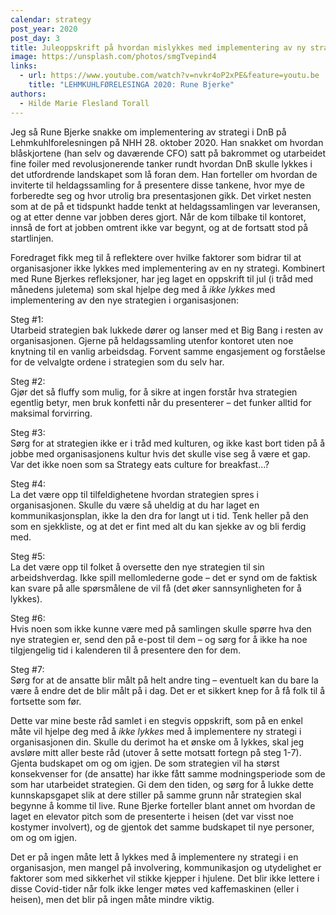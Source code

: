 ```yaml
---
calendar: strategy
post_year: 2020
post_day: 3
title: Juleoppskrift på hvordan mislykkes med implementering av ny strategi
image: https://unsplash.com/photos/smgTvepind4
links:
  - url: https://www.youtube.com/watch?v=nvkr4oP2xPE&feature=youtu.be
    title: "LEHMKUHLFØRELESINGA 2020: Rune Bjerke"
authors:
  - Hilde Marie Flesland Torall
---
```

Jeg så Rune Bjerke snakke om implementering av strategi i DnB på Lehmkuhlforelesningen på NHH 28. oktober 2020. Han snakket om hvordan blåskjortene (han selv og daværende CFO) satt på bakrommet og utarbeidet fine foiler med revolusjonerende tanker rundt hvordan DnB skulle lykkes i det utfordrende landskapet som lå foran dem. Han forteller om hvordan de inviterte til heldagssamling for å presentere disse tankene, hvor mye de forberedte seg og hvor utrolig bra presentasjonen gikk. Det virket nesten som at de på et tidspunkt hadde tenkt at heldagssamlingen var leveransen, og at etter denne var jobben deres gjort. Når de kom tilbake til kontoret, innså de fort at jobben omtrent ikke var begynt, og at de fortsatt stod på startlinjen.

Foredraget fikk meg til å reflektere over hvilke faktorer som bidrar til at organisasjoner ikke lykkes med implementering av en ny strategi. Kombinert med Rune Bjerkes refleksjoner, har jeg laget en oppskrift til jul (i tråd med månedens juletema) som skal hjelpe deg med å *ikke lykkes* med implementering av den nye strategien i organisasjonen:

Steg #1:\
Utarbeid strategien bak lukkede dører og lanser med et Big Bang i resten av organisasjonen. Gjerne på heldagssamling utenfor kontoret uten noe knytning til en vanlig arbeidsdag. Forvent samme engasjement og forståelse for de velvalgte ordene i strategien som du selv har.

Steg #2: \
Gjør det så fluffy som mulig, for å sikre at ingen forstår hva strategien egentlig betyr, men bruk konfetti når du presenterer – det funker alltid for maksimal forvirring.

Steg #3: \
Sørg for at strategien ikke er i tråd med kulturen, og ikke kast bort tiden på å jobbe med organisasjonens kultur hvis det skulle vise seg å være et gap. Var det ikke noen som sa Strategy eats culture for breakfast...?

Steg #4: \
La det være opp til tilfeldighetene hvordan strategien spres i organisasjonen. Skulle du være så uheldig at du har laget en kommunikasjonsplan, ikke la den dra for langt ut i tid. Tenk heller på den som en sjekkliste, og at det er fint med alt du kan sjekke av og bli ferdig med.

Steg #5:\
La det være opp til folket å oversette den nye strategien til sin arbeidshverdag. Ikke spill mellomlederne gode – det er synd om de faktisk kan svare på alle spørsmålene de vil få (det øker sannsynligheten for å lykkes).

Steg #6:\
Hvis noen som ikke kunne være med på samlingen skulle spørre hva den nye strategien er, send den på e-post til dem – og sørg for å ikke ha noe tilgjengelig tid i kalenderen til å presentere den for dem.

Steg #7: \
Sørg for at de ansatte blir målt på helt andre ting – eventuelt kan du bare la være å endre det de blir målt på i dag. Det er et sikkert knep for å få folk til å fortsette som før.

Dette var mine beste råd samlet i en stegvis oppskrift, som på en enkel måte vil hjelpe deg med å *ikke lykkes* med å implementere ny strategi i organisasjonen din. Skulle du derimot ha et ønske om å lykkes, skal jeg avsløre mitt aller beste råd (utover å sette motsatt fortegn på steg 1-7). Gjenta budskapet om og om igjen. De som strategien vil ha størst konsekvenser for (de ansatte) har ikke fått samme modningsperiode som de som har utarbeidet strategien. Gi dem den tiden, og sørg for å lukke dette kunnskapsgapet slik at dere stiller på samme grunn når strategien skal begynne å komme til live. Rune Bjerke forteller blant annet om hvordan de laget en elevator pitch som de presenterte i heisen (det var visst noe kostymer involvert), og de gjentok det samme budskapet til nye personer, om og om igjen. 

Det er på ingen måte lett å lykkes med å implementere ny strategi i en organisasjon, men mangel på involvering, kommunikasjon og utydelighet er faktorer som med sikkerhet vil stikke kjepper i hjulene. Det blir ikke lettere i disse Covid-tider når folk ikke lenger møtes ved kaffemaskinen (eller i heisen), men det blir på ingen måte mindre viktig.
